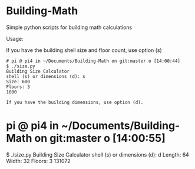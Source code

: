 # Building-Math
Simple python scripts for building math calculations

Usage:

If you have the building shell size and floor count, use option (s)

```
# pi @ pi4 in ~/Documents/Building-Math on git:master o [14:00:44] 
$ ./size.py
Building Size Calculator
shell (s) or dimensions (d): s   
Size: 600
Floors: 3
1800

If you have the building dimensions, use option (d).

```
# pi @ pi4 in ~/Documents/Building-Math on git:master o [14:00:55] 
$ ./size.py
Building Size Calculator
shell (s) or dimensions (d): d
Length: 64
Width: 32
Floors: 3
131072
```
